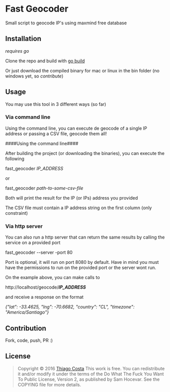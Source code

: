 # Fast Geocoder

Small script to geocode IP's using maxmind free database

## Installation

_requires go_

Clone the repo and build with
 [go build](https://golang.org/pkg/go/build/)

Or just download the compiled binary for mac or linux in the bin folder (no windows yet, so _contribute_)

## Usage

You may use this tool in 3 different ways (so far)

### Via command line
Using the command line, you can execute de geocode of a single IP address or passing a CSV file, geocode them all!

####Using the command line####

After building the project (or downloading the binaries), you can execute the following
 
 fast_geocoder _IP_ADDRESS_

or

 fast_geocoder _path-to-some-csv-file_

Both will print the result for the IP (or IPs) address you provided

The CSV file must contain a IP address string on the first column (only constraint)

### Via http server

You can also run a http server that can return the same results by calling the service on a provided port
 
 fast_geocoder --server -port 80

Port is optional, it will run on port 8080 by default. Have in mind you must have the permissions to run on the provided port or the server wont run.

On the example above, you can make calls to
 
 http://localhost/geocode/___IP_ADDRESS___

and receive a response on the format

 _{"lat": -33.4625, "lng": -70.6682, "country": "CL", "timezone": "America/Santiago"}_

## Contribution

Fork, code, push, PR :)

## License

> Copyright © 2016 [Thiago Costa](mailto:thiago@arroadie.com)
> This work is free. You can redistribute it and/or modify it under the
> terms of the Do What The Fuck You Want To Public License, Version 2,
> as published by Sam Hocevar. See the COPYING file for more details.